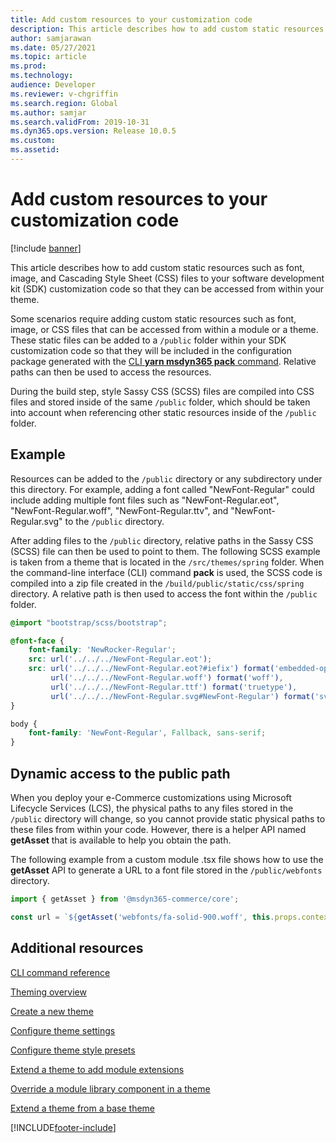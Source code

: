 ```yaml
---
title: Add custom resources to your customization code
description: This article describes how to add custom static resources to your SDK customization code so that they can be accessed from within your theme.
author: samjarawan
ms.date: 05/27/2021
ms.topic: article
ms.prod: 
ms.technology: 
audience: Developer
ms.reviewer: v-chgriffin
ms.search.region: Global
ms.author: samjar
ms.search.validFrom: 2019-10-31
ms.dyn365.ops.version: Release 10.0.5
ms.custom: 
ms.assetid: 
---
```

# Add custom resources to your customization code

[!include [banner](../includes/banner.md)]

This article describes how to add custom static resources such as font, image, and Cascading Style Sheet (CSS) files to your software development kit (SDK) customization code so that they can be accessed from within your theme.

Some scenarios require adding custom static resources such as font, image, or CSS files that can be accessed from within a module or a theme. These static files can be added to a ```/public``` folder within your SDK customization code so that they will be included in the configuration package generated with the [CLI **yarn msdyn365 pack** command](cli-command-reference.md#pack). Relative paths can then be used to access the resources.

During the build step, style Sassy CSS (SCSS) files are compiled into CSS files and stored inside of the same ```/public``` folder, which should be taken into account when referencing other static resources inside of the ```/public``` folder.

## Example

Resources can be added to the ```/public``` directory or any subdirectory under this directory. For example, adding a font called "NewFont-Regular" could include adding multiple font files such as "NewFont-Regular.eot", "NewFont-Regular.woff", "NewFont-Regular.ttv", and "NewFont-Regular.svg" to the ```/public``` directory.

After adding files to the ```/public``` directory, relative paths in the Sassy CSS (SCSS) file can then be used to point to them. The following SCSS example is taken from a theme that is located in the ```/src/themes/spring``` folder. When the command-line interface (CLI) command **pack** is used, the SCSS code is compiled into a zip file created in the ```/build/public/static/css/spring``` directory. A relative path is then used to access the font within the ```/public``` folder.

```SCSS
@import "bootstrap/scss/bootstrap";

@font-face {
    font-family: 'NewRocker-Regular';
    src: url('../../../NewFont-Regular.eot');
    src: url('../../../NewFont-Regular.eot?#iefix') format('embedded-opentype'),
         url('../../../NewFont-Regular.woff') format('woff'),
         url('../../../NewFont-Regular.ttf') format('truetype'),
         url('../../../NewFont-Regular.svg#NewFont-Regular') format('svg');
}

body {
    font-family: 'NewFont-Regular', Fallback, sans-serif;
}
```

## Dynamic access to the public path

When you deploy your e-Commerce customizations using Microsoft Lifecycle Services (LCS), the physical paths to any files stored in the ```/public``` directory will change, so you cannot provide static physical paths to these files from within your code. However, there is a helper API named **getAsset** that is available to help you obtain the path.

The following example from a custom module .tsx file shows how to use the **getAsset** API to generate a URL to a font file stored in the ```/public/webfonts``` directory.

```typescript
import { getAsset } from '@msdyn365-commerce/core';

const url = `${getAsset('webfonts/fa-solid-900.woff', this.props.context.request)}`;
```

## Additional resources

[CLI command reference](cli-command-reference.md)

[Theming overview](theming.md)

[Create a new theme](create-theme.md)

[Configure theme settings](configure-theme-settings.md)

[Configure theme style presets](theme-style-presets.md)

[Extend a theme to add module extensions](theme-module-extensions.md)

[Override a module library component in a theme](override-theme-component.md)

[Extend a theme from a base theme](extend-theme.md)


[!INCLUDE[footer-include](../../includes/footer-banner.md)]
